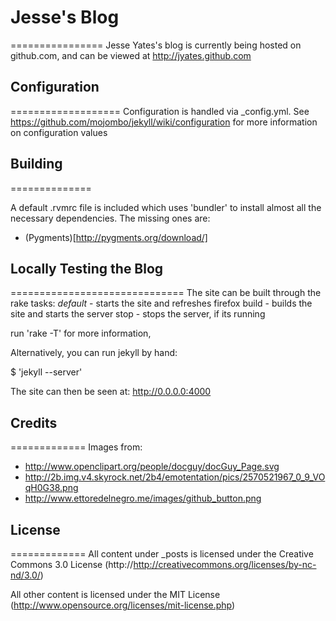 # Jesse's Blog #
================
Jesse Yates's blog is currently being hosted on github.com, and can be viewed at http://jyates.github.com

## Configuration ##
===================
Configuration is handled via _config.yml.
See https://github.com/mojombo/jekyll/wiki/configuration for more information on configuration values

## Building ##
==============

A default .rvmrc file is included which uses 'bundler' to install almost all the necessary dependencies. The missing ones are:
* (Pygments)[http://pygments.org/download/]

## Locally Testing the Blog ##
==============================
The site can be built through the rake tasks:
_default_ - starts the site and refreshes firefox
build - builds the site and starts the server
stop - stops the server, if its running

run 'rake -T' for more information,

Alternatively, you can run jekyll by hand:

$ 'jekyll --server'

The site can then be seen at:
http://0.0.0.0:4000

## Credits ##
=============
Images from:
* http://www.openclipart.org/people/docguy/docGuy_Page.svg
* http://2b.img.v4.skyrock.net/2b4/emotentation/pics/2570521967_0_9_VOqH0G38.png
* http://www.ettoredelnegro.me/images/github_button.png

## License ##
=============
All content under _posts is licensed under the Creative Commons 3.0 License (http://http://creativecommons.org/licenses/by-nc-nd/3.0/)

All other content is licensed under the MIT License (http://www.opensource.org/licenses/mit-license.php) 
